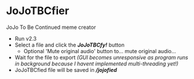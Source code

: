 # JoJoTBCfier
JoJo To Be Continued meme creator

* Run v2.3
* Select a file and click the _**JoJoTBCfy!**_ button
  * Optional 'Mute original audio' button to... mute original audio...
* Wait for the file to export _(GUI becomes unresponsive as program runs in background because I havent implemented multi-threading yet!)_
* JoJoTBCfied file will be saved in _**/jojofied**_
